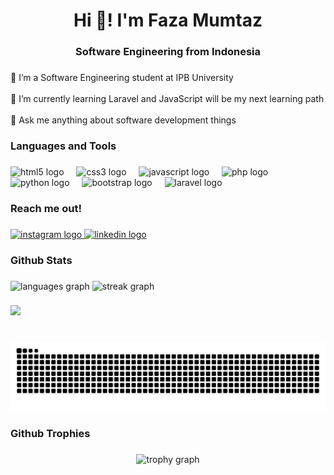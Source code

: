 <h1 align="center">Hi 👋! I'm Faza Mumtaz</h1>

###

<h3 align="center">Software Engineering from Indonesia</h3>

###

<p align="left">🔭 I’m a Software Engineering student at IPB University<br><br>🌱 I’m currently learning Laravel and JavaScript will be my next learning path<br><br>💬 Ask me anything about software development things</p>

###

<h3 align="left">Languages and Tools</h3>

###

<div align="left">
  <img src="https://cdn.jsdelivr.net/gh/devicons/devicon/icons/html5/html5-original.svg" height="30" alt="html5 logo"  />
  <img width="12" />
  <img src="https://cdn.jsdelivr.net/gh/devicons/devicon/icons/css3/css3-original.svg" height="30" alt="css3 logo"  />
  <img width="12" />
  <img src="https://cdn.jsdelivr.net/gh/devicons/devicon/icons/javascript/javascript-original.svg" height="30" alt="javascript logo"  />
  <img width="12" />
  <img src="https://cdn.simpleicons.org/php/777BB4" height="30" alt="php logo"  />
  <img width="12" />
  <img src="https://cdn.jsdelivr.net/gh/devicons/devicon/icons/python/python-original.svg" height="30" alt="python logo"  />
  <img width="12" />
  <img src="https://cdn.jsdelivr.net/gh/devicons/devicon/icons/bootstrap/bootstrap-original.svg" height="30" alt="bootstrap logo"  />
  <img width="12" />
  <img src="https://cdn.simpleicons.org/laravel/FF2D20" height="30" alt="laravel logo"  />
</div>

###

<h3 align="left">Reach me out!</h3>

###

<div align="left">
  <a href="https://wallpaperaccess.com/full/7270403.gif" target="_blank">
    <img src="https://img.shields.io/static/v1?message=Instagram&logo=instagram&label=&color=E1306C&logoColor=white&labelColor=&style=for-the-badge" height="35" alt="instagram logo"  />
  </a>
  <a href="https://linkedin.com/id/fazamumtaz" target="_blank">
    <img src="https://img.shields.io/static/v1?message=LinkedIn&logo=linkedin&label=&color=0077B5&logoColor=white&labelColor=&style=for-the-badge" height="35" alt="linkedin logo"  />
  </a>
</div>

###

<h3 align="left">Github Stats</h3>

###

<div align="left">
  <img src="https://github-readme-stats.vercel.app/api/top-langs?username=fazamumtaz&locale=en&hide_title=false&layout=compact&card_width=320&langs_count=5&theme=midnight-purple&hide_border=false" height="150" alt="languages graph"  />
  <img src="https://streak-stats.demolab.com?user=fazamumtaz&locale=en&mode=daily&theme=vision-friendly-dark&hide_border=false&border_radius=5" height="150" alt="streak graph"  />
</div>

###

<div align="left">
  <img height="300" src="https://wallpaperaccess.com/full/7270403.gif"  />
</div>

###
<br clear="both">
<img src="https://raw.githubusercontent.com/fazamumtaz/fazamumtaz/output/snake.svg" alt="Snake animation" /> 
<h3 align="left">Github Trophies</h3>

###

<div align="center">
  <img src="https://github-profile-trophy.vercel.app?username=fazamumtaz&theme=darkhub&column=-1&row=1&margin-w=8&margin-h=8&no-bg=true&no-frame=false&order=4" height="150" alt="trophy graph"  />
</div>

###







































<!-- <h1 align="center">Hi 👋, I'm Faza Mumtaz</h1>
<h3 align="center">A passionate developer from Indonesia</h3>

[![](https://visitcount.itsvg.in/api?id=fazamumtaz&icon=0&color=6)](https://visitcount.itsvg.in)

# 💫 About Me:
🔭 I’m a Software Engineering student at IPB University<br>🌱 I’m currently learning Laravel and Javascript will be my next learning path<br>💬 Ask me anything about Software Development things


## 🌐 Socials:
[![Instagram](https://img.shields.io/badge/Instagram-%23E4405F.svg?logo=Instagram&logoColor=white)](https://instagram.com/mmtz.faza) [![LinkedIn](https://img.shields.io/badge/LinkedIn-%230077B5.svg?logo=linkedin&logoColor=white)](https://linkedin.com/in/fazamumtaz) 

# 💻 Tech Stack:
![JavaScript](https://img.shields.io/badge/javascript-%23323330.svg?style=for-the-badge&logo=javascript&logoColor=%23F7DF1E) ![CSS3](https://img.shields.io/badge/css3-%231572B6.svg?style=for-the-badge&logo=css3&logoColor=white) ![PHP](https://img.shields.io/badge/php-%23777BB4.svg?style=for-the-badge&logo=php&logoColor=white) ![Bootstrap](https://img.shields.io/badge/bootstrap-%238511FA.svg?style=for-the-badge&logo=bootstrap&logoColor=white) ![Figma](https://img.shields.io/badge/figma-%23F24E1E.svg?style=for-the-badge&logo=figma&logoColor=white)
# 📊 GitHub Stats:
![](https://github-readme-stats.vercel.app/api?username=fazamumtaz&theme=holi&hide_border=false&include_all_commits=false&count_private=false)<br/>
![](https://github-readme-streak-stats.herokuapp.com/?user=fazamumtaz&theme=holi&hide_border=false)<br/>
![](https://github-readme-stats.vercel.app/api/top-langs/?username=fazamumtaz&theme=holi&hide_border=false&include_all_commits=false&count_private=false&layout=compact)

## 🏆 GitHub Trophies
![](https://github-profile-trophy.vercel.app/?username=fazamumtaz&theme=dark&no-frame=false&no-bg=false&margin-w=4) -->



<!-- Proudly created with GPRM ( https://gprm.itsvg.in ) -->












<!--
**fazamumtaz/fazamumtaz** is a ✨ _special_ ✨ repository because its `README.md` (this file) appears on your GitHub profile.

Here are some ideas to get you started:

- 🔭 I’m currently working on ...
- 🌱 I’m currently learning ...
- 👯 I’m looking to collaborate on ...
- 🤔 I’m looking for help with ...
- 💬 Ask me about ...
- 📫 How to reach me: ...
- 😄 Pronouns: ...
- ⚡ Fun fact: ...
-->

